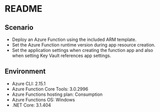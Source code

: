 # README

## Scenario

- Deploy an Azure Function using the included ARM template.
- Set the Azure Function runtime version during app resource creation.
- Set the application settings when creating the function app and also when setting Key Vault references app settings.

## Environment

- Azure CLI: 2.15.1
- Azure Function Core Tools: 3.0.2996
- Azure Functions hosting plan: Consumption
- Azure Functions OS: Windows
- .NET Core: 3.1.404
